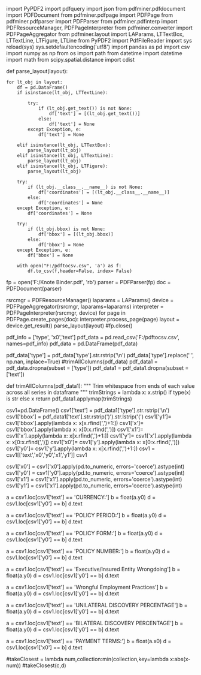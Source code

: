 import PyPDF2
import pdfquery
import json
from pdfminer.pdfdocument import PDFDocument
from pdfminer.pdfpage import PDFPage
from pdfminer.pdfparser import PDFParser
from pdfminer.pdfinterp import PDFResourceManager, PDFPageInterpreter
from pdfminer.converter import PDFPageAggregator
from pdfminer.layout import LAParams, LTTextBox, LTTextLine, LTFigure, LTLine
from PyPDF2 import PdfFileReader
import sys
reload(sys)
sys.setdefaultencoding('utf8')
import pandas as pd
import csv
import numpy as np
from os import path
from datetime import datetime
import math
from scipy.spatial.distance import cdist

def parse_layout(layout):
    
    
    for lt_obj in layout:
        df = pd.DataFrame()
        if isinstance(lt_obj, LTTextLine):
            
            try:
                if (lt_obj.get_text()) is not None:
                    df['text'] = [(lt_obj.get_text())]
                else:
                    df['text'] = None
            except Exception, e:
                df['text'] = None
           
        elif isinstance(lt_obj, LTTextBox):
            parse_layout(lt_obj)
        elif isinstance(lt_obj, LTTextLine):
            parse_layout(lt_obj)
        elif isinstance(lt_obj, LTFigure):
            parse_layout(lt_obj)
            
        try:
            if (lt_obj.__class__.__name__) is not None:
                df['coordinates'] = [(lt_obj.__class__.__name__)]
            else:
                df['coordinates'] = None
        except Exception, e:
            df['coordinates'] = None
            
        try:
            if (lt_obj.bbox) is not None:
                df['bbox'] = [(lt_obj.bbox)]
            else:
                df['bbox'] = None
        except Exception, e:
            df['bbox'] = None
        
        with open("F:/pdftocsv.csv", 'a') as f:
            df.to_csv(f,header=False, index= False)
                            
fp = open('F:/Knote Binder.pdf', 'rb')
parser = PDFParser(fp)
doc = PDFDocument(parser)

rsrcmgr = PDFResourceManager()
laparams = LAParams()
device = PDFPageAggregator(rsrcmgr, laparams=laparams)
interpreter = PDFPageInterpreter(rsrcmgr, device)
for page in PDFPage.create_pages(doc):
    interpreter.process_page(page)
    layout = device.get_result()
    parse_layout(layout)
    #fp.close()
    
    
pdf_info = ['type', 'x0','text']
pdf_data = pd.read_csv('F:/pdftocsv.csv', names=pdf_info)
pdf_data = pd.DataFrame(pdf_data)

pdf_data['type'] = pdf_data['type'].str.rstrip('\n')
pdf_data['type'].replace(' ', np.nan, inplace=True)
#trimAllColumns(pdf_data)
pdf_data1 = pdf_data.dropna(subset  = ['type'])
pdf_data1 = pdf_data1.dropna(subset  = ['text'])

def trimAllColumns(pdf_data1):
    """
    Trim whitespace from ends of each value across all series in dataframe
    """
    trimStrings = lambda x: x.strip() if type(x) is str else x
    return pdf_data1.applymap(trimStrings)
    
csv1=pd.DataFrame()
csv1['text'] = pdf_data1['type'].str.rstrip('\n')
csv1['bbox'] = pdf_data1['text'].str.rstrip(')').str.lstrip('(')
csv1['y1']= csv1['bbox'].apply(lambda x: x[x.rfind(',')+1:])
csv1['x']= csv1['bbox'].apply(lambda x: x[0:x.rfind(',')])
csv1['x1']= csv1['x'].apply(lambda x: x[x.rfind(',')+1:])
csv1['y']= csv1['x'].apply(lambda x: x[0:x.rfind(',')])
csv1['x0']= csv1['y'].apply(lambda x: x[0:x.rfind(',')])
csv1['y0']= csv1['y'].apply(lambda x: x[x.rfind(',')+1:])
csv1 = csv1[['text','x0','y0','x1','y1']]
csv1

csv1['x0'] = csv1['x0'].apply(pd.to_numeric, errors='coerce').astype(int)
csv1['y0'] = csv1['y0'].apply(pd.to_numeric, errors='coerce').astype(int)
csv1['x1'] = csv1['x1'].apply(pd.to_numeric, errors='coerce').astype(int)
csv1['y1'] = csv1['x1'].apply(pd.to_numeric, errors='coerce').astype(int)

a = csv1.loc[csv1['text'] == 'CURRENCY:']
b = float(a.y0)
d = csv1.loc[csv1['y0'] == b]
d.text


a = csv1.loc[csv1['text'] == 'POLICY PERIOD:']
b = float(a.y0)
d = csv1.loc[csv1['y0'] == b]
d.text


a = csv1.loc[csv1['text'] == 'POLICY FORM:']
b = float(a.y0)
d = csv1.loc[csv1['y0'] == b]
d.text

a = csv1.loc[csv1['text'] == 'POLICY NUMBER:']
b = float(a.y0)
d = csv1.loc[csv1['y0'] == b]
d.text

a = csv1.loc[csv1['text'] == 'Executive/Insured Entity Wrongdoing']
b = float(a.y0)
d = csv1.loc[csv1['y0'] == b]
d.text

a = csv1.loc[csv1['text'] == 'Wrongful Employment Practices']
b = float(a.y0)
d = csv1.loc[csv1['y0'] == b]
d.text

a = csv1.loc[csv1['text'] == 'UNILATERAL DISCOVERY PERCENTAGE']
b = float(a.y0)
d = csv1.loc[csv1['y0'] == b]
d.text

a = csv1.loc[csv1['text'] == 'BILATERAL DISCOVERY PERCENTAGE']
b = float(a.y0)
d = csv1.loc[csv1['y0'] == b]
d.text

a = csv1.loc[csv1['text'] == 'PAYMENT TERMS:']
b = float(a.x0)
d = csv1.loc[csv1['x0'] == b]
d.text

#takeClosest = lambda num,collection:min(collection,key=lambda x:abs(x-num))
#takeClosest(c,d)

